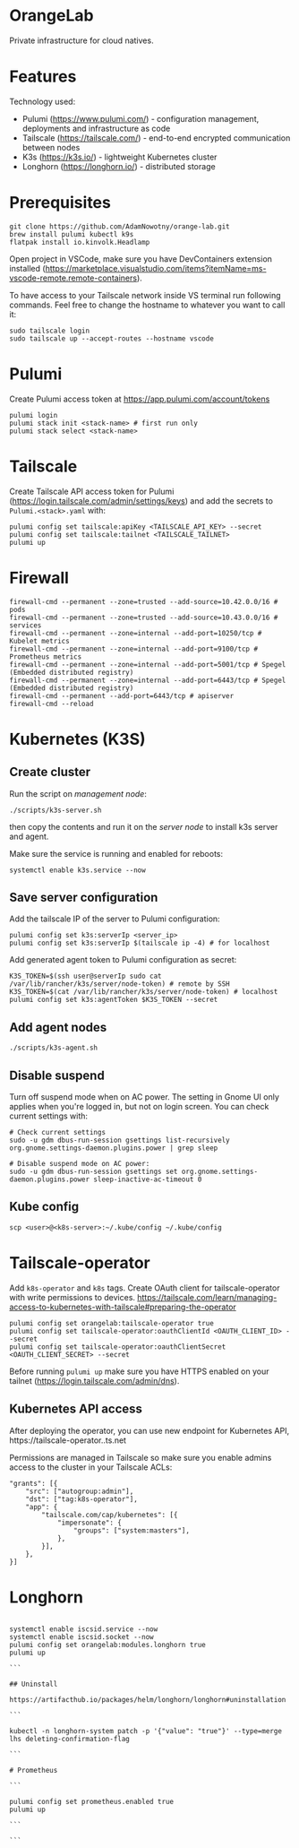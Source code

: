 # OrangeLab

Private infrastructure for cloud natives.

# Features

Technology used:

-   Pulumi (https://www.pulumi.com/) - configuration management, deployments and infrastructure as code
-   Tailscale (https://tailscale.com/) - end-to-end encrypted communication between nodes
-   K3s (https://k3s.io/) - lightweight Kubernetes cluster
-   Longhorn (https://longhorn.io/) - distributed storage

# Prerequisites

```
git clone https://github.com/AdamNowotny/orange-lab.git
brew install pulumi kubectl k9s
flatpak install io.kinvolk.Headlamp
```

Open project in VSCode, make sure you have DevContainers extension installed (https://marketplace.visualstudio.com/items?itemName=ms-vscode-remote.remote-containers).

To have access to your Tailscale network inside VS terminal run following commands. Feel free to change the hostname to whatever you want to call it:

```
sudo tailscale login
sudo tailscale up --accept-routes --hostname vscode
```

# Pulumi

Create Pulumi access token at https://app.pulumi.com/account/tokens

```
pulumi login
pulumi stack init <stack-name> # first run only
pulumi stack select <stack-name>
```

# Tailscale

Create Tailscale API access token for Pulumi (https://login.tailscale.com/admin/settings/keys) and add the secrets to `Pulumi.<stack>.yaml` with:

```
pulumi config set tailscale:apiKey <TAILSCALE_API_KEY> --secret
pulumi config set tailscale:tailnet <TAILSCALE_TAILNET>
pulumi up
```

# Firewall

```
firewall-cmd --permanent --zone=trusted --add-source=10.42.0.0/16 # pods
firewall-cmd --permanent --zone=trusted --add-source=10.43.0.0/16 # services
firewall-cmd --permanent --zone=internal --add-port=10250/tcp # Kubelet metrics
firewall-cmd --permanent --zone=internal --add-port=9100/tcp # Prometheus metrics
firewall-cmd --permanent --zone=internal --add-port=5001/tcp # Spegel (Embedded distributed registry)
firewall-cmd --permanent --zone=internal --add-port=6443/tcp # Spegel (Embedded distributed registry)
firewall-cmd --permanent --add-port=6443/tcp # apiserver
firewall-cmd --reload
```

# Kubernetes (K3S)

## Create cluster

Run the script on _management node_:

```
./scripts/k3s-server.sh
```

then copy the contents and run it on the _server node_ to install k3s server and agent.

Make sure the service is running and enabled for reboots:

```
systemctl enable k3s.service --now
```

## Save server configuration

Add the tailscale IP of the server to Pulumi configuration:

```
pulumi config set k3s:serverIp <server_ip>
pulumi config set k3s:serverIp $(tailscale ip -4) # for localhost
```

Add generated agent token to Pulumi configuration as secret:

```
K3S_TOKEN=$(ssh user@serverIp sudo cat /var/lib/rancher/k3s/server/node-token) # remote by SSH
K3S_TOKEN=$(cat /var/lib/rancher/k3s/server/node-token) # localhost
pulumi config set k3s:agentToken $K3S_TOKEN --secret
```

## Add agent nodes

```
./scripts/k3s-agent.sh
```

## Disable suspend

Turn off suspend mode when on AC power. The setting in Gnome UI only applies when you're logged in, but not on login screen. You can check current settings with:

```
# Check current settings
sudo -u gdm dbus-run-session gsettings list-recursively org.gnome.settings-daemon.plugins.power | grep sleep

# Disable suspend mode on AC power:
sudo -u gdm dbus-run-session gsettings set org.gnome.settings-daemon.plugins.power sleep-inactive-ac-timeout 0
```

## Kube config

```
scp <user>@<k8s-server>:~/.kube/config ~/.kube/config
```

# Tailscale-operator

Add `k8s-operator` and `k8s` tags.
Create OAuth client for tailscale-operator with write permissions to devices.
https://tailscale.com/learn/managing-access-to-kubernetes-with-tailscale#preparing-the-operator

```
pulumi config set orangelab:tailscale-operator true
pulumi config set tailscale-operator:oauthClientId <OAUTH_CLIENT_ID> --secret
pulumi config set tailscale-operator:oauthClientSecret <OAUTH_CLIENT_SECRET> --secret
```

Before running `pulumi up` make sure you have HTTPS enabled on your tailnet (https://login.tailscale.com/admin/dns).

## Kubernetes API access

After deploying the operator, you can use new endpoint for Kubernetes API, https://tailscale-operator.<tailnet>.ts.net

Permissions are managed in Tailscale so make sure you enable admins access to the cluster in your Tailscale ACLs:

```
"grants": [{
    "src": ["autogroup:admin"],
    "dst": ["tag:k8s-operator"],
    "app": {
        "tailscale.com/cap/kubernetes": [{
            "impersonate": {
                "groups": ["system:masters"],
            },
        }],
    },
}]
```

# Longhorn

````

systemctl enable iscsid.service --now
systemctl enable iscsid.socket --now
pulumi config set orangelab:modules.longhorn true
pulumi up

```

## Uninstall

https://artifacthub.io/packages/helm/longhorn/longhorn#uninstallation

```

kubectl -n longhorn-system patch -p '{"value": "true"}' --type=merge lhs deleting-confirmation-flag

```

# Prometheus

```

pulumi config set prometheus.enabled true
pulumi up

```

```
````
